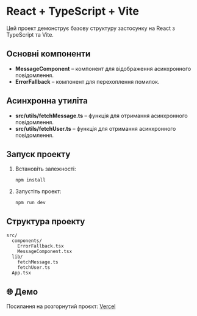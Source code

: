 # React + TypeScript + Vite

Цей проект демонструє базову структуру застосунку на React з TypeScript та Vite.

## Основні компоненти

- **MessageComponent** – компонент для відображення асинхронного повідомлення.
- **ErrorFallback** – компонент для перехоплення помилок.


## Асинхронна утиліта

- **src/utils/fetchMessage.ts** – функція для отримання асинхронного повідомлення.
- **src/utils/fetchUser.ts** – функція для отримання асинхронного повідомлення.

## Запуск проекту

1. Встановіть залежності:
   ```
   npm install
   ```
2. Запустіть проект:
   ```
   npm run dev
   ```

## Структура проекту

```
src/
  components/
    ErrorFallback.tsx
    MessageComponent.tsx
  lib/
    fetchMessage.ts
    fetchUser.ts
  App.tsx
```

## 🌐 Демо

Посилання на розгорнутий проєкт: [Vercel](https://home-work-41-six.vercel.app/)



